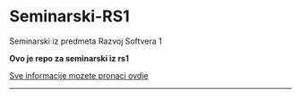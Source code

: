 # Seminarski-RS1
Seminarski iz predmeta Razvoj Softvera 1


**Ovo je repo za seminarski iz rs1**


[Sve informacije mozete pronaci ovdje](https://edufit-my.sharepoint.com/personal/adil_fit_ba/_layouts/15/onedrive.aspx?id=%2Fpersonal%2Fadil%5Ffit%5Fba%2FDocuments%2FFIT%20Working%2F%5F3%5FSI%2F%5Fshare&ga=1)

<hr>
